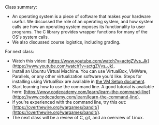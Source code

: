 Class summary:

- An operating system is a piece of software that makes your hardware useful. We discussed the role of an operating system, and how system calls are how an operating system exposes its functionality to user programs. The C library provides wrapper functions for many of the OS's system calls.
- We also discussed course logistics, including grading.

For next class:

- Watch this video: [https://www.youtube.com/watch?v=actgZVvs_Jk](https://www.youtube.com/watch?v=actgZVvs_Jk).
- Install an Ubuntu Virtual Machine. You can use VirtualBox, VMWare, Parallels, or any other virtualization software you'd like. Steps for installing using VirtualBox are available in [the VM Setup document](../vmsetup/vmsetup.md).
- Start learning how to use the command line. A good tutorial is available here: [https://www.codecademy.com/learn/learn-the-command-line](https://www.codecademy.com/learn/learn-the-command-line).
- If you're experienced with the command line, try this out: [https://overthewire.org/wargames/bandit/](https://overthewire.org/wargames/bandit/).
- The next class will be a review of C, git, and an overview of Linux.
